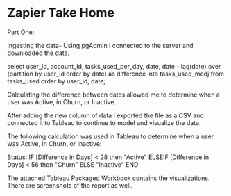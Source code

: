 # Zapier Take Home

Part One:

Ingesting the data- Using pgAdmin I connected to the server and downloaded the data.

select user_id, account_id, tasks_used_per_day, date, date - lag(date) over (partition by user_id order by date) as difference into tasks_used_modj from tasks_used
order by user_id, date;

Calculating the difference between dates allowed me to determine when a user was Active, in Churn, or Inactive.

After adding the new column of data I exported the file as a CSV and connected it to Tableau to continue to model and visualize the data.

The following calculation was used in Tableau to determine when a user was Active, in Churn, or Inactive:

Status:
IF  [Difference in Days] < 28 then "Active"
ELSEIF  [Difference in Days] < 56 then "Churn"
ELSE "Inactive" END


The attached Tableau Packaged Workbook contains the visualizations. There are screenshots of the report as well. 
